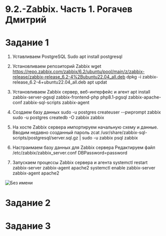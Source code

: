 # 9.2.-Zabbix. Часть 1. Рогачев Дмитрий


# Задание 1

1. Уставливаем PostgreSQL
Sudo apt install postgresql

2. Установливаем репозиторий Zabbix
wget https://repo.zabbix.com/zabbix/6.2/ubuntu/pool/main/z/zabbix-release/zabbix-release_6.2-4%2Bubuntu22.04_all.deb
dpkg -i zabbix-release_6.2-4+ubuntu22.04_all.deb
apt updat

3. Установливаем Zabbix сервер, веб-интерфейс и агент
apt install zabbix-server-pgsql zabbix-frontend-php php8.1-pgsql zabbix-apache-conf zabbix-sql-scripts zabbix-agent

4. Создаем базу данных
sudo -u postgres createuser --pwprompt zabbix
sudo -u postgres createdb -O zabbix zabbix

5. На хосте Zabbix сервера импортируем начальную схему и данные. Вводим недавно созданный пароль
zcat /usr/share/zabbix-sql-scripts/postgresql/server.sql.gz | sudo -u zabbix psql zabbix

6. Настраимаем базу данных для Zabbix сервера
Редактируем файл /etc/zabbix/zabbix_server.conf
DBPassword=password

7. Запускаем процессы Zabbix сервера и агента
systemctl restart zabbix-server zabbix-agent apache2
systemctl enable zabbix-server zabbix-agent apache2



![Без имени](https://user-images.githubusercontent.com/118626944/207937755-0a01f541-6e7b-451e-810a-49369ec43165.jpg)




# Задание 2







# Задание 3
